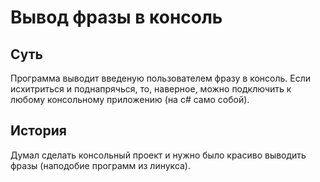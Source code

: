# Вывод фразы в консоль
## Суть
Программа выводит введеную пользователем фразу в консоль. Если исхитриться и поднапрячься, то, наверное, можно подключить к любому консольному приложению (на c# само собой).
## История
Думал сделать консольный проект и нужно было красиво выводить фразы (наподобие программ из линукса).
